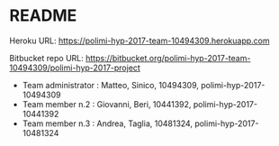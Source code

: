# README

Heroku URL: https://polimi-hyp-2017-team-10494309.herokuapp.com

Bitbucket repo URL: https://bitbucket.org/polimi-hyp-2017-team-10494309/polimi-hyp-2017-project

* Team administrator : Matteo, Sinico, 10494309, polimi-hyp-2017-10494309
* Team member n.2 : Giovanni, Beri, 10441392, polimi-hyp-2017-10441392
* Team member n.3 : Andrea, Taglia, 10481324, polimi-hyp-2017-10481324